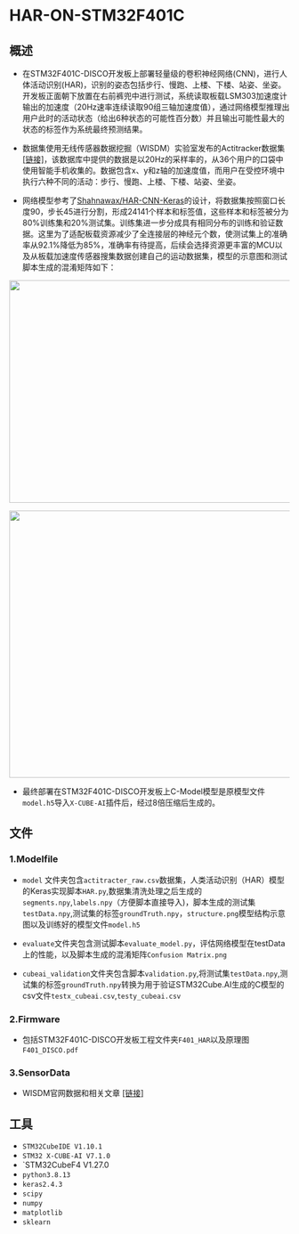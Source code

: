 # HAR-ON-STM32F401C
## 概述
* 在STM32F401C-DISCO开发板上部署轻量级的卷积神经网络(CNN)，进行人体活动识别(HAR)，识别的姿态包括步行、慢跑、上楼、下楼、站姿、坐姿。开发板正面朝下放置在右前裤兜中进行测试，系统读取板载LSM303加速度计输出的加速度（20Hz速率连续读取90组三轴加速度值），通过网络模型推理出用户此时的活动状态（给出6种状态的可能性百分数）并且输出可能性最大的状态的标签作为系统最终预测结果。
 
* 数据集使用无线传感器数据挖掘（WISDM）实验室发布的Actitracker数据集[[链接]](http://www.cis.fordham.edu/wisdm/dataset.php)，该数据库中提供的数据是以20Hz的采样率的，从36个用户的口袋中使用智能手机收集的。数据包含x、y和z轴的加速度值，而用户在受控环境中执行六种不同的活动：步行、慢跑、上楼、下楼、站姿、坐姿。
 
* 网络模型参考了[Shahnawax/HAR-CNN-Keras](https://github.com/Shahnawax/HAR-CNN-Keras)的设计，将数据集按照窗口长度90，步长45进行分割，形成24141个样本和标签值，这些样本和标签被分为80%训练集和20%测试集。训练集进一步分成具有相同分布的训练和验证数据。这里为了适配板载资源减少了全连接层的神经元个数，使测试集上的准确率从92.1%降低为85%，准确率有待提高，后续会选择资源更丰富的MCU以及从板载加速度传感器搜集数据创建自己的运动数据集，模型的示意图和测试脚本生成的混淆矩阵如下：

<p align="center">
<img width="676" height="400" src="https://github.com/LiangZai-Embedded/HAR-ON-STM32F401C/blob/main/1.Modelfile/model/structure.png">
</p>

<p align="center">
<img width="640" height="480" src="https://github.com/LiangZai-Embedded/HAR-ON-STM32F401C/blob/main/1.Modelfile/evaluate/Confusion%20Matrix.png">
</p>

* 最终部署在STM32F401C-DISCO开发板上C-Model模型是原模型文件`model.h5`导入`X-CUBE-AI`插件后，经过8倍压缩后生成的。

## 文件
### 1.Modelfile
* `model` 文件夹包含`actitracter_raw.csv`数据集，人类活动识别（HAR）模型的Keras实现脚本`HAR.py`,数据集清洗处理之后生成的`segments.npy`,`labels.npy`（方便脚本直接导入)，脚本生成的测试集`testData.npy`,测试集的标签`groundTruth.npy`，`structure.png`模型结构示意图以及训练好的模型文件`model.h5`
 
* `evaluate`文件夹包含测试脚本`evaluate_model.py`，评估网络模型在testData上的性能，以及脚本生成的混淆矩阵`Confusion Matrix.png`

* `cubeai_validation`文件夹包含脚本`validation.py`,将测试集`testData.npy`,测试集的标签`groundTruth.npy`转换为用于验证STM32Cube.AI生成的C模型的csv文件`testx_cubeai.csv`,`testy_cubeai.csv`
### 2.Firmware
* 包括STM32F401C-DISCO开发板工程文件夹`F401_HAR`以及原理图`F401_DISCO.pdf`

### 3.SensorData
* WISDM官网数据和相关文章 [[链接]](http://www.cis.fordham.edu/wisdm/dataset.php)

## 工具
* `STM32CubeIDE V1.10.1`
* `STM32 X-CUBE-AI V7.1.0`
* `STM32CubeF4 V1.27.0
* `python3.8.13`
* `keras2.4.3`
* `scipy`
* `numpy`
* `matplotlib`
* `sklearn`
